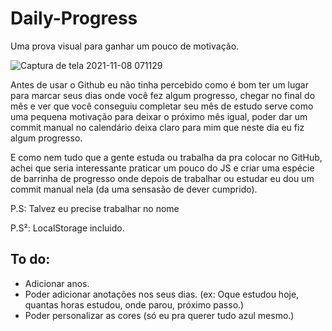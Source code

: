 # Daily-Progress
Uma prova visual para ganhar um pouco de motivação.

![Captura de tela 2021-11-08 071129](https://user-images.githubusercontent.com/88716893/140724047-70a843a3-a9d9-47aa-912a-b12ebd398a53.jpg)

Antes de usar o Github eu não tinha percebido como é bom ter um lugar para marcar seus dias onde você fez algum progresso, chegar no final do mês e ver que você conseguiu completar seu mês de estudo serve como uma pequena motivação para deixar o próximo mês igual, poder dar um commit manual no calendário deixa claro para mim que neste dia eu fiz algum progresso.

E como nem tudo que a gente estuda ou trabalha da pra colocar no GitHub, achei que seria interessante praticar um pouco do JS e criar uma espécie de barrinha de progresso onde depois de trabalhar ou estudar eu dou um commit manual nela (da uma sensasão de dever cumprido).

P.S:  Talvez eu precise trabalhar no nome

P.S²:  LocalStorage incluido.

## To do:
- Adicionar anos.
- Poder adicionar anotações nos seus dias. (ex: Oque estudou hoje, quantas horas estudou, onde parou, próximo passo.)
- Poder personalizar as cores (só eu pra querer tudo azul mesmo.)
